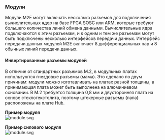 ### Модули

Модули M2E могут включать несколько разъемов для подключения вычислительных ядер на базе FPGA SOSC или ARM, которые требуют большего количества линий обмена данными. Вычислительные ядра подключаются к этим разъемам, и к одним и тем же разъемам могут быть подключены несколько интерфейсов передачи данных. Интерфейс передачи данных модулей M2E включает 8 дифференциальных пар и 8 обычных линий передачи данных.

#### Инвертированные разъемы модулей

В отличие от стандартных разъемов M.2, в модульных платах используются гнездовые разъемы (мама). Это сделано по двум причинам: модули можно изготавливать на платах разной толщины, а принимающая плата может быть выполнена на алюминиевом основании. В M.2 требуется толщина 0,8 мм и двусторонняя плата на основе стеклотекстолита, поэтому штекерные разъемы (папа) расположены на плате Hub.

**Пример модуля**  
![module.svg](./content/images/Combinator/module.JPG)  

**Пример силового модуля**  
![module.svg](./content/images/Combinator/module-assembly.JPG)